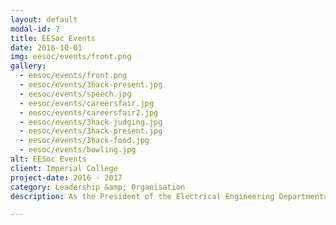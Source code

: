 ```yaml
---
layout: default
modal-id: 7
title: EESoc Events
date: 2016-10-01
img: eesoc/events/front.png
gallery:
  - eesoc/events/front.png
  - eesoc/events/3hack-present.jpg
  - eesoc/events/speech.jpg
  - eesoc/events/careersfair.jpg
  - eesoc/events/careersfair2.jpg
  - eesoc/events/3hack-judging.jpg
  - eesoc/events/3hack-present.jpg
  - eesoc/events/3hack-food.jpg
  - eesoc/events/bowling.jpg
alt: EESoc Events
client: Imperial College
project-date: 2016 - 2017
category: Leadership &amp; Organisation
description: As the President of the Electrical Engineering Departmental Society (EESoc) at Imperial College, I lead a team working to cater for over thousand members, and lead relations with the College and our sponsors. The society's ultimate mission is to connect those within the department with the industries, as well as with each other. This was achieved through a series of over thirty large and small events, with attendance of up to 500 people at some. Some of the hard work of me and my team can be seen in the photos above, which includes our hackathon, which saw the conception of an award-winning project, the CarEEr Fair, as well as our major social events. We also organised many inspiring talks with a plethora of industry leaders. The result of our work can not only be witnessed in the department's careers statistics, but also in the friendly atmosphere of the department that we are proud of.

---
```

